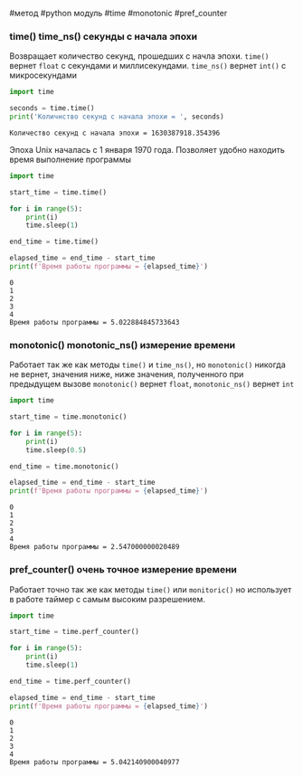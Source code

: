 #метод #python модуль #time #monotonic #pref_counter

### time() time_ns() секунды с начала эпохи
Возвращает количество секунд, прошедших с начла эпохи. `time()` вернет `float`  с секундами и миллисекундами. `time_ns()` вернет `int()` с микросекундами
```python
import time

seconds = time.time()
print('Количнство секунд с начала эпохи = ', seconds)
```
```
Количество секунд с начала эпохи = 1630387918.354396
```
Эпоха Unix началась с 1 января 1970 года.
Позволяет удобно находить время выполнение программы
```python
import time

start_time = time.time()

for i in range(5): 
    print(i)
    time.sleep(1)

end_time = time.time()

elapsed_time = end_time - start_time
print(f'Время работы программы = {elapsed_time}')
```
```
0
1
2
3
4
Время работы программы = 5.022884845733643
```
### monotonic() monotonic_ns() измерение времени
Работает так же как методы `time()` и `time_ns()`, но `monotonic()` никогда не вернет, значения ниже, ниже значения, полученного при предыдущем вызове
`monotonic()` вернет `float`, `monotonic_ns()` вернет `int`
```python
import time

start_time = time.monotonic()

for i in range(5): 
    print(i)
    time.sleep(0.5)

end_time = time.monotonic()

elapsed_time = end_time - start_time
print(f'Время работы программы = {elapsed_time}')
```
```
0
1
2
3
4
Время работы программы = 2.547000000020489
```

### pref_counter() очень точное измерение времени
Работает точно так же как методы `time()` или `monitoric()` но использует в работе таймер с самым высоким разрешением.
```python
import time

start_time = time.perf_counter()

for i in range(5): 
    print(i)
    time.sleep(1)

end_time = time.perf_counter()

elapsed_time = end_time - start_time
print(f'Время работы программы = {elapsed_time}')
```
```
0
1
2
3
4
Время работы программы = 5.042140900040977
```